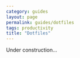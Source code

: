 ```yaml
---
category: guides
layout: page
permalink: guides/dotfiles
tags: productivity
title: "Dotfiles"
---
```


Under construction...
